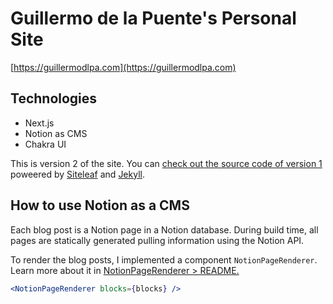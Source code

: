 # Guillermo de la Puente's Personal Site

[https://guillermodlpa.com](https://guillermodlpa.com)

## Technologies

* Next.js
* Notion as CMS
* Chakra UI

This is version 2 of the site. You can [check out the source code of version 1](https://github.com/guillermodlpa/site/tree/v1) poweered by [Siteleaf](https://www.siteleaf.com/) and [Jekyll](https://jekyllrb.com/).

## How to use Notion as a CMS

Each blog post is a Notion page in a Notion database. During build time, all pages are statically generated pulling information using the Notion API.

To render the blog posts, I implemented a component `NotionPageRenderer`. Learn more about it in [NotionPageRenderer > README.](features/blogPost/NotionPageRenderer)

```jsx
<NotionPageRenderer blocks={blocks} />
```


